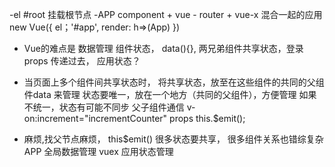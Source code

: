 -el  #root 挂载根节点
-APP component + vue - router  + vue-x 混合一起的应用
new Vue({
  el；'#app',
  render: h=>(App)
})

- Vue的难点是 数据管理 
组件状态， data(){},
两兄弟组件共享状态，登录
props 传递过去，
应用状态？


-  当页面上多个组件间共享状态时，
  将共享状态，放至在这些组件的共同的父组件data 来管理
  状态要唯一，放在一个地方（共同的父组件），方便管理
  如果不统一，状态有可能不同步
  父子组件通信 v-on:increment="incrementCounter"
  props this.$emit();

- 麻烦,找父节点麻烦， this$emit()
很多状态要共享， 很多组件关系也错综复杂
APP 全局数据管理  vuex 应用状态管理